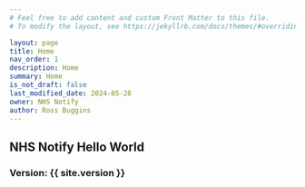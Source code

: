 ```yaml
---
# Feel free to add content and custom Front Matter to this file.
# To modify the layout, see https://jekyllrb.com/docs/themes/#overriding-theme-defaults

layout: page
title: Home
nav_order: 1
description: Home
summary: Home
is_not_draft: false
last_modified_date: 2024-05-28
owner: NHS Notify
author: Ross Buggins
---
```


## NHS Notify Hello World

### Version: {{ site.version }}
